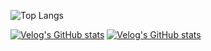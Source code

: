 
![Top Langs](https://github-readme-stats.vercel.app/api/top-langs/?username=p-garden&hide=Jupyter%20Notebook,c%2B%2B&langs_count=5)


[![Velog's GitHub stats](https://velog-readme-stats.vercel.app/api?name=j2982477)](https://github.com/j2982477/velog-readme-stats)
[![Velog's GitHub stats](https://velog-readme-stats.vercel.app/api/list?name=j2982477)](https://velog.io/@j2982477)
<!--
**p-garden/p-garden** is a ✨ _special_ ✨ repository because its `README.md` (this file) appears on your GitHub profile.

Here are some ideas to get you started:

- 🔭 I’m currently working on ...
- 🌱 I’m currently learning ...
- 👯 I’m looking to collaborate on ...
- 🤔 I’m looking for help with ...
- 💬 Ask me about ...
- 📫 How to reach me: ...
- 😄 Pronouns: ...
- ⚡ Fun fact: ...
-->
